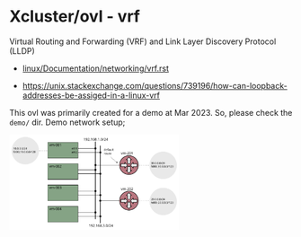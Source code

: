 # Xcluster/ovl - vrf

Virtual Routing and Forwarding (VRF) and Link Layer Discovery Protocol (LLDP)

* [linux/Documentation/networking/vrf.rst](
   https://docs.kernel.org/networking/vrf.html)

* https://unix.stackexchange.com/questions/739196/how-can-loopback-addresses-be-assiged-in-a-linux-vrf


This ovl was primarily created for a demo at Mar 2023. So, please
check the `demo/` dir. Demo network setup;

<img src="test-net.svg" width="60%" />

